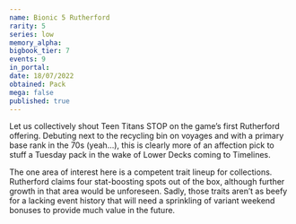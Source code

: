 ```yaml
---
name: Bionic 5 Rutherford
rarity: 5
series: low
memory_alpha:
bigbook_tier: 7
events: 9
in_portal:
date: 18/07/2022
obtained: Pack
mega: false
published: true
---
```


Let us collectively shout Teen Titans STOP on the game’s first Rutherford offering. Debuting next to the recycling bin on voyages and with a primary base rank in the 70s (yeah…), this is clearly more of an affection pick to stuff a Tuesday pack in the wake of Lower Decks coming to Timelines.

The one area of interest here is a competent trait lineup for collections. Rutherford claims four stat-boosting spots out of the box, although further growth in that area would be unforeseen. Sadly, those traits aren’t as beefy for a lacking event history that will need a sprinkling of variant weekend bonuses to provide much value in the future.
